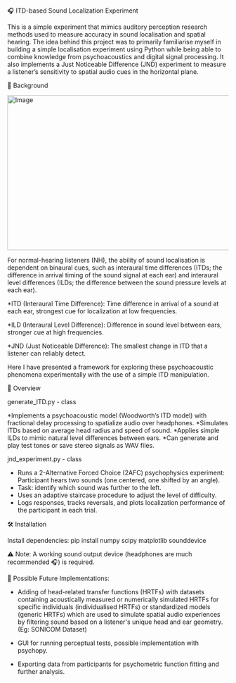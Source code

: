 🎧 ITD-based Sound Localization Experiment

This is a simple experiment that mimics auditory perception research methods used to measure accuracy in sound localisation and spatial hearing. The idea behind this project was to primarily familiarise myself in building a simple localisation experiment using Python while being able to combine knowledge from psychoacoustics and digital signal processing. It also implements a Just Noticeable Difference (JND) experiment to measure a listener’s sensitivity to spatial audio cues in the horizontal plane. 

🧠 Background

<img width="850" height="352" alt="Image" src="https://github.com/user-attachments/assets/5475cac6-a1d3-4701-9abf-598dbb6f1309" />

For normal-hearing listeners (NH), the ability of sound localisation is dependent on binaural cues, such as interaural time differences (ITDs; the difference in arrival timing of the sound signal at each ear) and interaural level differences (ILDs; the difference between the sound pressure levels at each ear). 

*ITD (Interaural Time Difference):
Time difference in arrival of a sound at each ear, strongest cue for localization at low frequencies.

*ILD (Interaural Level Difference):
Difference in sound level between ears, stronger cue at high frequencies.

*JND (Just Noticeable Difference):
The smallest change in ITD that a listener can reliably detect.

Here I have presented a framework for exploring these psychoacoustic phenomena experimentally with the use of a simple ITD manipulation.

📖 Overview

generate_ITD.py - class

*Implements a psychoacoustic model (Woodworth’s ITD model) with fractional delay processing to spatialize audio over headphones.
*Simulates ITDs based on average head radius and speed of sound. 
*Applies simple ILDs to mimic natural level differences between ears.
*Can generate and play test tones or save stereo signals as WAV files.

jnd_experiment.py - class

* Runs a 2-Alternative Forced Choice (2AFC) psychophysics experiment:
    Participant hears two sounds (one centered, one shifted by an angle).
* Task: identify which sound was further to the left.
* Uses an adaptive staircase procedure to adjust the level of difficulty.
* Logs responses, tracks reversals, and plots localization performance of the participant in each trial.

🛠️ Installation

Install dependencies:
pip install numpy scipy matplotlib sounddevice

⚠️ Note:
A working sound output device (headphones are much recommended 🎧) is required.

💭 Possible Future Implementations:

* Adding of head-related transfer functions (HRTFs) with datasets containing acoustically measured or numerically simulated HRTFs for specific individuals (individualised HRTFs) or standardized models (generic HRTFs) which are used to simulate spatial audio experiences by filtering sound based on a listener's unique head and ear geometry. (Eg: SONICOM Dataset)
  
* GUI for running perceptual tests, possible implementation with psychopy.
  
* Exporting data from participants for psychometric function fitting and further analysis.




